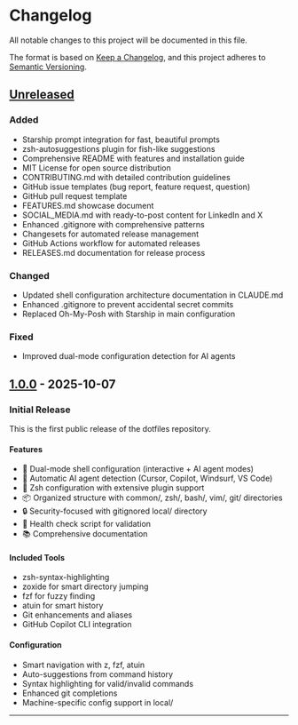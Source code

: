# Changelog

All notable changes to this project will be documented in this file.

The format is based on [Keep a Changelog](https://keepachangelog.com/en/1.0.0/),
and this project adheres to [Semantic Versioning](https://semver.org/spec/v2.0.0.html).

## [Unreleased]

### Added
- Starship prompt integration for fast, beautiful prompts
- zsh-autosuggestions plugin for fish-like suggestions
- Comprehensive README with features and installation guide
- MIT License for open source distribution
- CONTRIBUTING.md with detailed contribution guidelines
- GitHub issue templates (bug report, feature request, question)
- GitHub pull request template
- FEATURES.md showcase document
- SOCIAL_MEDIA.md with ready-to-post content for LinkedIn and X
- Enhanced .gitignore with comprehensive patterns
- Changesets for automated release management
- GitHub Actions workflow for automated releases
- RELEASES.md documentation for release process

### Changed
- Updated shell configuration architecture documentation in CLAUDE.md
- Enhanced .gitignore to prevent accidental secret commits
- Replaced Oh-My-Posh with Starship in main configuration

### Fixed
- Improved dual-mode configuration detection for AI agents

## [1.0.0] - 2025-10-07

### Initial Release

This is the first public release of the dotfiles repository.

#### Features
- 🎨 Dual-mode shell configuration (interactive + AI agent modes)
- 🤖 Automatic AI agent detection (Cursor, Copilot, Windsurf, VS Code)
- 🚀 Zsh configuration with extensive plugin support
- 📦 Organized structure with common/, zsh/, bash/, vim/, git/ directories
- 🔒 Security-focused with gitignored local/ directory
- 🧪 Health check script for validation
- 📚 Comprehensive documentation

#### Included Tools
- zsh-syntax-highlighting
- zoxide for smart directory jumping
- fzf for fuzzy finding
- atuin for smart history
- Git enhancements and aliases
- GitHub Copilot CLI integration

#### Configuration
- Smart navigation with z, fzf, atuin
- Auto-suggestions from command history
- Syntax highlighting for valid/invalid commands
- Enhanced git completions
- Machine-specific config support in local/

---

[Unreleased]: https://github.com/decebal/dotfiles/compare/v1.0.0...HEAD
[1.0.0]: https://github.com/decebal/dotfiles/releases/tag/v1.0.0
